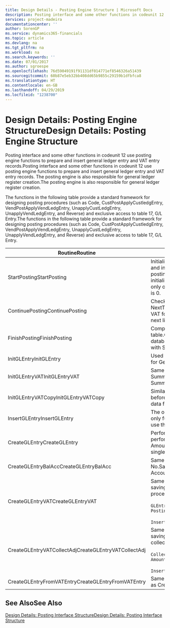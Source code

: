 ```yaml
---
title: Design Details - Posting Engine Structure | Microsoft Docs
description: Posting interface and some other functions in codeunit 12 use posting engine functions to prepare and insert general ledger entry and VAT entry records. The posting engine is also responsible for general ledger register creation.
services: project-madeira
documentationcenter: ''
author: SorenGP
ms.service: dynamics365-financials
ms.topic: article
ms.devlang: na
ms.tgt_pltfrm: na
ms.workload: na
ms.search.keywords: ''
ms.date: 07/01/2017
ms.author: sgroespe
ms.openlocfilehash: 76d59049191f91131df014771ef8546326a51439
ms.sourcegitcommit: 60b87e5eb32bb408dd65b9855c29159b1dfbfca8
ms.translationtype: HT
ms.contentlocale: en-GB
ms.lasthandoff: 04/29/2019
ms.locfileid: "1238700"
---
```

# <a name="design-details-posting-engine-structure"></a><span data-ttu-id="d3f5e-104">Design Details: Posting Engine Structure</span><span class="sxs-lookup"><span data-stu-id="d3f5e-104">Design Details: Posting Engine Structure</span></span>
<span data-ttu-id="d3f5e-105">Posting interface and some other functions in codeunit 12 use posting engine functions to prepare and insert general ledger entry and VAT entry records.</span><span class="sxs-lookup"><span data-stu-id="d3f5e-105">Posting interface and some other functions in codeunit 12 use posting engine functions to prepare and insert general ledger entry and VAT entry records.</span></span> <span data-ttu-id="d3f5e-106">The posting engine is also responsible for general ledger register creation.</span><span class="sxs-lookup"><span data-stu-id="d3f5e-106">The posting engine is also responsible for general ledger register creation.</span></span>  
  
 <span data-ttu-id="d3f5e-107">The functions in the following table provide a standard framework for designing posting procedures (such as Code, CustPostApplyCustledgEntry, VendPostApplyVendLedgEntry, UnapplyCustLedgEntry, UnapplyVendLedgEntry, and Reverse) and exclusive access to table 17, G/L Entry.</span><span class="sxs-lookup"><span data-stu-id="d3f5e-107">The functions in the following table provide a standard framework for designing posting procedures (such as Code, CustPostApplyCustledgEntry, VendPostApplyVendLedgEntry, UnapplyCustLedgEntry, UnapplyVendLedgEntry, and Reverse) and exclusive access to table 17, G/L Entry.</span></span>  
  
|<span data-ttu-id="d3f5e-108">Routine</span><span class="sxs-lookup"><span data-stu-id="d3f5e-108">Routine</span></span>|<span data-ttu-id="d3f5e-109">Description</span><span class="sxs-lookup"><span data-stu-id="d3f5e-109">Description</span></span>|  
|-------------|---------------------------------------|  
|<span data-ttu-id="d3f5e-110">StartPosting</span><span class="sxs-lookup"><span data-stu-id="d3f5e-110">StartPosting</span></span>|<span data-ttu-id="d3f5e-111">Initializes posting buffer TempGLEntryBuf, locks G/L Entry and VAT Entry tables, and initializes Accounting Period, G/L Register, and Exchange Rate.</span><span class="sxs-lookup"><span data-stu-id="d3f5e-111">Initializes posting buffer TempGLEntryBuf, locks G/L Entry and VAT Entry tables, and initializes Accounting Period, G/L Register, and Exchange Rate.</span></span> <span data-ttu-id="d3f5e-112">Should be called only once, then NextEntryNo is 0.</span><span class="sxs-lookup"><span data-stu-id="d3f5e-112">Should be called only once, then NextEntryNo is 0.</span></span>|  
|<span data-ttu-id="d3f5e-113">ContinuePosting</span><span class="sxs-lookup"><span data-stu-id="d3f5e-113">ContinuePosting</span></span>|<span data-ttu-id="d3f5e-114">Checks and posts unrealized VAT for previous transaction increment NextTransactionNo and prepares post of next line.</span><span class="sxs-lookup"><span data-stu-id="d3f5e-114">Checks and posts unrealized VAT for previous transaction increment NextTransactionNo and prepares post of next line.</span></span>|  
|<span data-ttu-id="d3f5e-115">FinishPosting</span><span class="sxs-lookup"><span data-stu-id="d3f5e-115">FinishPosting</span></span>|<span data-ttu-id="d3f5e-116">Completes posting by inserting G/L entries from temporary buffer into database table.</span><span class="sxs-lookup"><span data-stu-id="d3f5e-116">Completes posting by inserting G/L entries from temporary buffer into database table.</span></span> <span data-ttu-id="d3f5e-117">Always used together with StartPosting.</span><span class="sxs-lookup"><span data-stu-id="d3f5e-117">Always used together with StartPosting.</span></span> <span data-ttu-id="d3f5e-118">Checks for inconsistencies.</span><span class="sxs-lookup"><span data-stu-id="d3f5e-118">Checks for inconsistencies.</span></span>|  
|<span data-ttu-id="d3f5e-119">InitGLEntry</span><span class="sxs-lookup"><span data-stu-id="d3f5e-119">InitGLEntry</span></span>|<span data-ttu-id="d3f5e-120">Used to initialise new G/L entry for Gen. Jnl Line.</span><span class="sxs-lookup"><span data-stu-id="d3f5e-120">Used to initialize new G/L entry for Gen. Jnl Line.</span></span> <span data-ttu-id="d3f5e-121">Returns GLEntry as parameter.</span><span class="sxs-lookup"><span data-stu-id="d3f5e-121">Returns GLEntry as parameter.</span></span>|  
|<span data-ttu-id="d3f5e-122">InitGLEntryVAT</span><span class="sxs-lookup"><span data-stu-id="d3f5e-122">InitGLEntryVAT</span></span>|<span data-ttu-id="d3f5e-123">Same as InitGLEntry, but also assigns Bal. Account No. and SummarizeVAT.</span><span class="sxs-lookup"><span data-stu-id="d3f5e-123">Same as InitGLEntry, but also assigns Bal. Account No. and SummarizeVAT.</span></span>|  
|<span data-ttu-id="d3f5e-124">InitGLEntryVATCopy</span><span class="sxs-lookup"><span data-stu-id="d3f5e-124">InitGLEntryVATCopy</span></span>|<span data-ttu-id="d3f5e-125">Similar to InitGLEntryVAT, but also copies posting groups data from VAT Entry before SummarizeVAT.</span><span class="sxs-lookup"><span data-stu-id="d3f5e-125">Similar to InitGLEntryVAT, but also copies posting groups data from VAT Entry before SummarizeVAT.</span></span>|  
|<span data-ttu-id="d3f5e-126">InsertGLEntry</span><span class="sxs-lookup"><span data-stu-id="d3f5e-126">InsertGLEntry</span></span>|<span data-ttu-id="d3f5e-127">The only function that inserts G/L entry into global TempGLEntryBuf table.</span><span class="sxs-lookup"><span data-stu-id="d3f5e-127">The only function that inserts G/L entry into global TempGLEntryBuf table.</span></span> <span data-ttu-id="d3f5e-128">Always use this function for insert.</span><span class="sxs-lookup"><span data-stu-id="d3f5e-128">Always use this function for insert.</span></span>|  
|<span data-ttu-id="d3f5e-129">CreateGLEntry</span><span class="sxs-lookup"><span data-stu-id="d3f5e-129">CreateGLEntry</span></span>|<span data-ttu-id="d3f5e-130">Performs an InitGLEntry, assigns Additional Currency Amount, and then performs InsertGLEntry.</span><span class="sxs-lookup"><span data-stu-id="d3f5e-130">Performs an InitGLEntry, assigns Additional Currency Amount, and then performs InsertGLEntry.</span></span> <span data-ttu-id="d3f5e-131">Replaces several lines of code with a single function call.</span><span class="sxs-lookup"><span data-stu-id="d3f5e-131">Replaces several lines of code with a single function call.</span></span>|  
|<span data-ttu-id="d3f5e-132">CreateGLEntryBalAcc</span><span class="sxs-lookup"><span data-stu-id="d3f5e-132">CreateGLEntryBalAcc</span></span>|<span data-ttu-id="d3f5e-133">Same as CreateGLEntry, but also assigns Bal. Account Type and Bal. Account No.</span><span class="sxs-lookup"><span data-stu-id="d3f5e-133">Same as CreateGLEntry, but also assigns Bal. Account Type and Bal. Account No.</span></span>|  
|<span data-ttu-id="d3f5e-134">CreateGLEntryVAT</span><span class="sxs-lookup"><span data-stu-id="d3f5e-134">CreateGLEntryVAT</span></span>|<span data-ttu-id="d3f5e-135">Same as CreateGLEntry, but with additional processing for posting groups and saving to temporary VAT buffer:</span><span class="sxs-lookup"><span data-stu-id="d3f5e-135">Same as CreateGLEntry, but with additional processing for posting groups and saving to temporary VAT buffer:</span></span><br /><br /> `GLEntry.CopyPostingGroupsFromDtldCVBuf(DtldCVLedgEntryBuf,GenJnlLine."Gen. Posting Type");`<br /><br /> `InsertVATEntriesFromTemp(DtldCVLedgEntryBuf,GLEntry);`|  
|<span data-ttu-id="d3f5e-136">CreateGLEntryVATCollectAdj</span><span class="sxs-lookup"><span data-stu-id="d3f5e-136">CreateGLEntryVATCollectAdj</span></span>|<span data-ttu-id="d3f5e-137">Same as CreateGLEntry, but with additional collection of adjustments and saving to temporary VAT buffer:</span><span class="sxs-lookup"><span data-stu-id="d3f5e-137">Same as CreateGLEntry, but with additional collection of adjustments and saving to temporary VAT buffer:</span></span><br /><br /> `CollectAdjustment(AdjAmount,GLEntry.Amount,GLEntry."Additional-Currency Amount",OriginalDateSet);`<br /><br /> `InsertVATEntriesFromTemp(DtldCVLedgEntryBuf,GLEntry);`|  
|<span data-ttu-id="d3f5e-138">CreateGLEntryFromVATEntry</span><span class="sxs-lookup"><span data-stu-id="d3f5e-138">CreateGLEntryFromVATEntry</span></span>|<span data-ttu-id="d3f5e-139">Same as CreateGLEntry, but also copies posting groups from VAT entry.</span><span class="sxs-lookup"><span data-stu-id="d3f5e-139">Same as CreateGLEntry, but also copies posting groups from VAT entry.</span></span>|  
  
## <a name="see-also"></a><span data-ttu-id="d3f5e-140">See Also</span><span class="sxs-lookup"><span data-stu-id="d3f5e-140">See Also</span></span>  
 [<span data-ttu-id="d3f5e-141">Design Details: Posting Interface Structure</span><span class="sxs-lookup"><span data-stu-id="d3f5e-141">Design Details: Posting Interface Structure</span></span>](design-details-posting-interface-structure.md)